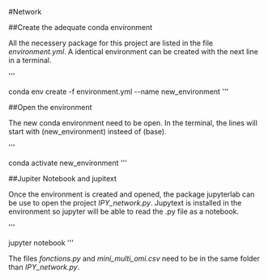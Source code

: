 #Network


##Create the adequate conda environment

All the necessery package for this project are listed in the file *environment.yml*. A identical environment can be created with the next line in a terminal.

'''

conda env create -f environment.yml --name new_environment
'''


##Open the environment

The new conda environment need to be open. In the terminal, the lines will start with (new_environment) insteed of (base).

'''

conda activate new_environment
'''

##Jupiter Notebook and jupitext

Once the environment is created and opened, the package jupyterlab can be use to open the project *IPY_network.py*.
Jupytext is installed in the environment so jupyter will be able to read the .py file as a notebook.


'''

jupyter notebook
'''

The files *fonctions.py* and *mini_multi_omi.csv* need to be in the same folder than *IPY_network.py*.

